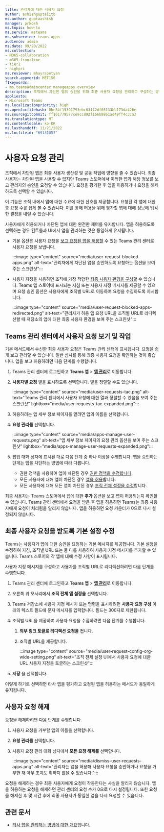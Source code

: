 ```yaml
---
title: 관리자에 대한 사용자 요청
author: ashishguptaiitb
ms.author: guptaashish
manager: prkosh
ms.topic: how-to
ms.service: msteams
ms.subservice: teams-apps
audience: admin
ms.date: 09/20/2022
ms.collection:
- M365-collaboration
- m365-frontline
- tier2
- highpri
ms.reviewer: mhayrapetyan
search.appverid: MET150
f1keywords:
- ms.teamsadmincenter.manageapps.overview
description: 조직에서 차단된 앱의 승인을 위해 최종 사용자 요청을 관리하고 구성하는 방법을 알아봅니다.
appliesto:
- Microsoft Teams
ms.localizationpriority: high
ms.openlocfilehash: 0be54f15391793ebc63172df05133bb173da426e
ms.sourcegitcommit: ff161779577ce9cc892f1b6b8861ad49ff4c3ca3
ms.translationtype: MT
ms.contentlocale: ko-KR
ms.lasthandoff: 11/21/2022
ms.locfileid: "69131057"
---
```

# <a name="manage-user-requests"></a>사용자 요청 관리

조직에서 차단된 앱은 최종 사용자 생산성 및 공동 작업에 영향을 줄 수 있습니다. 최종 사용자는 차단된 앱을 사용할 수 없지만 Teams 스토어에서 이러한 앱과 해당 정보를 보고 관리자의 승인을 요청할 수 있습니다. 요청을 평가한 후 앱을 허용하거나 요청을 해제하도록 선택할 수 있습니다.

이 기능은 조직 내에서 앱에 대한 수요에 대한 신호를 제공합니다. 요청된 각 앱에 대한 총 요청 수를 쉽게 볼 수 있습니다. 이를 통해 허용을 위해 평가할 앱에 대해 정보에 입각한 결정을 내릴 수 있습니다.

사용자에게 허용되거나 차단된 앱에 대한 완전한 제어를 유지합니다. 앱을 허용하도록 선택하는 경우 컨트롤과 UI에서 앱을 관리하는 것은 동일하게 유지됩니다.

* 기본 옵션은 사용자 요청을 [보고 요청된 앱을 허용할](#view-and-act-on-user-requests-in-teams-admin-center) 수 있는 Teams 관리 센터로 사용자 요청을 보냅니다.

   :::image type="content" source="media/user-request-blocked-apps.png" alt-text="관리자에게 차단된 앱을 승인하도록 요청하는 옵션을 보여 주는 스크린샷":::

* 사용자 지정을 사용하면 조직에 가장 적합한 [최종 사용자 환경을 구성할](#modify-the-default-setting-to-receive-end-user-requests) 수 있습니다. Teams 앱 스토어에 표시되는 지침 또는 사용자 지정 메시지를 제공할 수 있으며 요청 승인 옵션은 사용자에게 조직별 URL로 이동하여 요청을 수집하도록 지시합니다.

   :::image type="content" source="media/user-request-blocked-apps-redirected.png" alt-text="관리자가 허용 앱 요청 URL을 조직별 URL로 리디렉션할 때 저장소의 앱에 대한 최종 사용자 환경을 보여 주는 스크린샷":::

## <a name="view-and-act-on-user-requests-in-teams-admin-center"></a>Teams 관리 센터에서 사용자 요청 보기 및 작업

기본 메서드에서 수신한 최종 사용자 요청은 Teams 관리 센터에 표시됩니다. 요청을 쉽게 보고 관리할 수 있습니다. 일반 심사를 통해 최종 사용자 요청을 확인하는 것이 좋습니다. 앱을 보고 허용하려면 다음 단계를 수행합니다.

1. Teams 관리 센터에 로그인하고 **Teams 앱** > [**앱 관리**](https://admin.teams.microsoft.com/policies/manage-apps)로 이동합니다.

1. **사용자별 요청** 열을 표시하도록 선택합니다. 열을 정렬할 수도 있습니다.

   :::image type="content" source="media/user-requests-tac.png" alt-text="Teams 관리 센터에서 사용자 요청에 대한 열과 정렬할 수 있음을 보여 주는 스크린샷" lightbox="media/user-requests-tac-expanded.png":::

1. 허용하려는 앱 세부 정보 페이지를 열려면 앱의 이름을 선택합니다.

1. **요청 관리를** 선택합니다.

   :::image type="content" source="media/apps-manage-user-requests.png" alt-text="앱 세부 정보 페이지의 요청 관리 옵션을 보여 주는 스크린샷" lightbox="media/apps-manage-user-requests-expanded.png":::

1. 팝업 대화 상자에 표시된 대로 다음 단계 중 하나 이상을 수행합니다. 앱을 승인하는 단계는 앱을 차단하는 방법에 따라 다릅니다.

   * 권한 정책을 사용하여 앱이 차단된 경우 [권한 정책을 수정합니다](teams-app-permission-policies.md).
   * 모든 사용자에 대해 앱이 차단된 경우 [앱을 허용](manage-apps.md#allow-and-block-apps)합니다.
   * 모든 사용자에 대해 모든 앱이 차단된 경우 [조직 전체 설정을 수정](manage-apps.md#manage-org-wide-app-settings)합니다.

최종 사용자는 Teams 스토어에서 앱에 대한 **추가** 옵션을 보고 앱이 허용되는지 확인할 수 있습니다. Teams 관리 센터에서 요청을 받은 후 앱을 허용하면 Teams는 최종 사용자에게 요청이 처리됨을 알리지 않습니다. 앱을 허용하면 요청 카운터가 0으로 다시 설정되지 않습니다.

## <a name="modify-the-default-setting-to-receive-end-user-requests"></a>최종 사용자 요청을 받도록 기본 설정 수정

Teams는 사용자가 앱에 대한 승인을 요청하는 기본 메시지를 제공합니다. 기본 설정을 수정하여 지침, 조직별 URL 또는 둘 다를 사용하여 사용자 지정 메시지를 추가할 수 있습니다. Teams 스토어의 각 앱에 대해 수정 사항이 표시됩니다.

사용자 지정 메시지를 구성하고 사용자를 조직별 URL로 리디렉션하려면 다음 단계를 수행합니다.

1. Teams 관리 센터에 로그인하고 **Teams 앱** > [**앱 관리**](https://admin.teams.microsoft.com/policies/manage-apps)로 이동합니다.

1. 오른쪽 위 모서리에서 **조직 전체 앱 설정을** 선택합니다.

1. Teams 저장소에 사용자 지정 메시지 또는 명령을 표시하려면 **사용자 요청 구성** 아래의 텍스트 필드에 문자 메시지를 입력합니다. 필드는 300자로 제한됩니다.

1. 조직별 URL을 제공하여 사용자 요청을 수집하려면 다음 단계를 수행합니다.

   1. **외부 링크 토글로 리디렉션 요청을** 켭니다.
   1. 조직별 URL을 제공합니다.

      :::image type="content" source="media/user-request-config-org-wide-setting.png" alt-text="조직 전체 설정 UI에서 사용자 요청에 대한 URL 사용자 지정을 토글하는 스크린샷":::

1. **저장** 을 선택합니다.

이렇게 하기로 선택하면 타사 앱을 평가하고 요청된 앱을 허용하는 메서드가 동일하게 유지됩니다.

## <a name="dismiss-user-requests"></a>사용자 요청 해제

요청을 해제하려면 다음 단계를 수행합니다.

1. 사용자 요청을 거부할 앱의 이름을 선택합니다.
1. **요청 관리를** 선택합니다.
1. 사용자 요청 관리 대화 상자에서 **모든 요청 해제를** 선택합니다.

   :::image type="content" source="media/dismiss-user-requests-apps.png" alt-text="관리자는 앱을 허용해 사용자 요청을 승인하거나 요청을 거부한 채 아무 조치도 취하지 않을 수 있습니다.":::

요청을 해제하는 경우 최종 사용자에게 요청이 작동한다는 사실을 알리지 않습니다. 앱을 허용하는 요청을 해제하면 관리 센터의 요청 수가 0으로 다시 설정됩니다. 또한 요청을 해제한 후 몇 시간 후에 최종 사용자가 동일한 앱을 다시 요청할 수 있습니다.

## <a name="related-article"></a>관련 문서

* [타사 앱을 관리하는 방법에 대한 개요](manage-apps.md)입니다.
